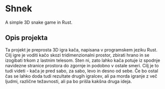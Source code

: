 # Shnek
A simple 3D snake game in Rust.

## Opis projekta
Ta projekt je preprosta 3D igra kača, napisana v programskem jeziku Rust. 
Cilj igre je voditi kačo skozi tridimenzionalni prostor, zbirati hrano in 
se izogibati trkom z lastnim telesom. Sten ni, zato lahko kača potuje iz spodnje 
navidezne stranice prostora do zgornje in podobno v ostale smeri. Cilj je to 
tudi videti - kača je pred sabo, za sabo, levo in desno od sebe. Če bo ostal čas
se lahko doda tudi rezultate drugih igralcev, ali pa morda igranje z več ljudmi, 
različne težavnosti, ali pa bo prišla kakšna druga ideja.